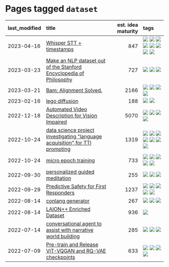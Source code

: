 # Pages tagged `dataset`

|last_modified|title|est. idea maturity|tags
|:---|:---|---:|:---|
|2023-04-16|[Whisper STT + timestamps](../whisper-stt-plus-timestamps.md)|847|[![](https://img.shields.io/badge/tag-colab-aa21fc)](../tags/colab.md) [![](https://img.shields.io/badge/tag-dataset-fda5ff)](../tags/dataset.md) [![](https://img.shields.io/badge/tag-experimental-4d35f9)](../tags/experimental.md) [![](https://img.shields.io/badge/tag-meta-96f021)](../tags/meta.md) [![](https://img.shields.io/badge/tag-prompting-ff6770)](../tags/prompting.md) [![](https://img.shields.io/badge/tag-publicgood-2b1421)](../tags/publicgood.md) [![](https://img.shields.io/badge/tag-stability-734214)](../tags/stability.md) [![](https://img.shields.io/badge/tag-tooling-997e5)](../tags/tooling.md)|
|2023-03-23|[Make an NLP dataset out of the Stanford Encyclopedia of Philosophy](../sep_dataset.md)|727|[![](https://img.shields.io/badge/tag-dataset-fda5ff)](../tags/dataset.md) [![](https://img.shields.io/badge/tag-publication-834fc2)](../tags/publication.md) [![](https://img.shields.io/badge/tag-wip-4bcfd8)](../tags/wip.md)|
|2023-03-21|[Bam: Alignment Solved.](../ezmode_alignment.md)|2166|[![](https://img.shields.io/badge/tag-alignment-ebbec3)](../tags/alignment.md) [![](https://img.shields.io/badge/tag-dataset-fda5ff)](../tags/dataset.md) [![](https://img.shields.io/badge/tag-experimental-4d35f9)](../tags/experimental.md) [![](https://img.shields.io/badge/tag-meta-96f021)](../tags/meta.md)|
|2023-02-16|[lego diffusion](../lego-diffusion.md)|188|[![](https://img.shields.io/badge/tag-dataset-fda5ff)](../tags/dataset.md) [![](https://img.shields.io/badge/tag-experimental-4d35f9)](../tags/experimental.md)|
|2022-12-18|[Automated Video Description for Vision Impaired](../automated-video-description.md)|5070|[![](https://img.shields.io/badge/tag-accessibility-da6994)](../tags/accessibility.md) [![](https://img.shields.io/badge/tag-dataset-fda5ff)](../tags/dataset.md) [![](https://img.shields.io/badge/tag-foundation-4aea2)](../tags/foundation.md) [![](https://img.shields.io/badge/tag-publicgood-2b1421)](../tags/publicgood.md)|
|2022-10-24|[data science project investigating "language acquisition" for TTI prompting](../tti_language_aqcuisition.md)|1319|[![](https://img.shields.io/badge/tag-alignment-ebbec3)](../tags/alignment.md) [![](https://img.shields.io/badge/tag-dataset-fda5ff)](../tags/dataset.md) [![](https://img.shields.io/badge/tag-experimental-4d35f9)](../tags/experimental.md) [![](https://img.shields.io/badge/tag-prompting-ff6770)](../tags/prompting.md) [![](https://img.shields.io/badge/tag-publication-834fc2)](../tags/publication.md) [![](https://img.shields.io/badge/tag-publicgood-2b1421)](../tags/publicgood.md) [![](https://img.shields.io/badge/tag-stability-734214)](../tags/stability.md)|
|2022-10-24|[micro epoch training](../micro-epoch.md)|733|[![](https://img.shields.io/badge/tag-augmentation-f14da)](../tags/augmentation.md) [![](https://img.shields.io/badge/tag-dataset-fda5ff)](../tags/dataset.md) [![](https://img.shields.io/badge/tag-heuristics-1043a5)](../tags/heuristics.md) [![](https://img.shields.io/badge/tag-tooling-997e5)](../tags/tooling.md) [![](https://img.shields.io/badge/tag-training-35b163)](../tags/training.md)|
|2022-09-30|[personalized guided meditation](../personalized-guided-meditation.md)|255|[![](https://img.shields.io/badge/tag-dataset-fda5ff)](../tags/dataset.md) [![](https://img.shields.io/badge/tag-experimental-4d35f9)](../tags/experimental.md) [![](https://img.shields.io/badge/tag-prompting-ff6770)](../tags/prompting.md)|
|2022-09-29|[Predictive Safety for First Responders](../safety-officer.md)|1237|[![](https://img.shields.io/badge/tag-completed-53417a)](../tags/completed.md) [![](https://img.shields.io/badge/tag-dataset-fda5ff)](../tags/dataset.md) [![](https://img.shields.io/badge/tag-publication-834fc2)](../tags/publication.md) [![](https://img.shields.io/badge/tag-publicgood-2b1421)](../tags/publicgood.md) [![](https://img.shields.io/badge/tag-wip-4bcfd8)](../tags/wip.md)|
|2022-08-14|[conlang generator](../conlang_lm.md)|267|[![](https://img.shields.io/badge/tag-carp-96f12e)](../tags/carp.md) [![](https://img.shields.io/badge/tag-dataset-fda5ff)](../tags/dataset.md) [![](https://img.shields.io/badge/tag-experimental-4d35f9)](../tags/experimental.md)|
|2022-08-14|[LAION++ Enriched Dataset](../laion-plus-plus.md)|936|[![](https://img.shields.io/badge/tag-dataset-fda5ff)](../tags/dataset.md)|
|2022-07-14|[conversational agent to assist with narrative world building](../world-building-agent.md)|285|[![](https://img.shields.io/badge/tag-dataset-fda5ff)](../tags/dataset.md) [![](https://img.shields.io/badge/tag-experimental-4d35f9)](../tags/experimental.md) [![](https://img.shields.io/badge/tag-prompting-ff6770)](../tags/prompting.md)|
|2022-07-09|[Pre-train and Release ViT-VQGAN and RQ-VAE checkpoints](../pretrained_vit-vqgan_checkpoints.md)|633|[![](https://img.shields.io/badge/tag-completed-53417a)](../tags/completed.md) [![](https://img.shields.io/badge/tag-dataset-fda5ff)](../tags/dataset.md) [![](https://img.shields.io/badge/tag-prompting-ff6770)](../tags/prompting.md) [![](https://img.shields.io/badge/tag-tooling-997e5)](../tags/tooling.md)|
